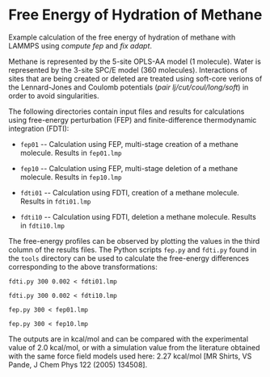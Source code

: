 Free Energy of Hydration of Methane
===================================

Example calculation of the free energy of hydration of methane with
LAMMPS using *compute fep* and *fix adapt*.

Methane is represented by the 5-site OPLS-AA model (1 molecule). Water
is represented by the 3-site SPC/E model (360 molecules). Interactions
of sites that are being created or deleted are treated using soft-core
verions of the Lennard-Jones and Coulomb potentials (*pair
lj/cut/coul/long/soft*) in order to avoid singularities.

The following directories contain input files and results for
calculations using free-energy perturbation (FEP) and
finite-difference thermodynamic integration (FDTI):

* `fep01` -- Calculation using FEP, multi-stage creation of a methane
  molecule. Results in `fep01.lmp`

* `fep10` -- Calculation using FEP, multi-stage deletion of a methane
  molecule. Results in `fep10.lmp`

* `fdti01` -- Calculation using FDTI, creation of a methane
  molecule. Results in `fdti01.lmp`

* `fdti10` -- Calculation using FDTI, deletion a methane
  molecule. Results in `fdti10.lmp`

The free-energy profiles can be observed by plotting the values in the
third column of the results files. The Python scripts `fep.py` and
`fdti.py` found in the `tools` directory can be used to calculate the
free-energy differences corresponding to the above transformations:

    fdti.py 300 0.002 < fdti01.lmp

    fdti.py 300 0.002 < fdti10.lmp

    fep.py 300 < fep01.lmp

    fep.py 300 < fep10.lmp

The outputs are in kcal/mol and can be compared with the experimental
value of 2.0 kcal/mol, or with a simulation value from the literature
obtained with the same force field models used here: 2.27 kcal/mol
[MR Shirts, VS Pande, J Chem Phys 122 (2005) 134508].

